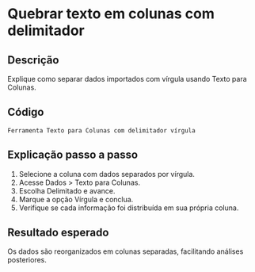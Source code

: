 # Quebrar texto em colunas com delimitador

## Descrição
Explique como separar dados importados com vírgula usando Texto para Colunas.

## Código
```excel
Ferramenta Texto para Colunas com delimitador vírgula
```

## Explicação passo a passo
1. Selecione a coluna com dados separados por vírgula.
2. Acesse Dados > Texto para Colunas.
3. Escolha Delimitado e avance.
4. Marque a opção Vírgula e conclua.
5. Verifique se cada informação foi distribuída em sua própria coluna.

## Resultado esperado
Os dados são reorganizados em colunas separadas, facilitando análises posteriores.

